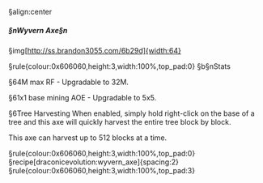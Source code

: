 §align:center
##### §nWyvern Axe§n

§img[http://ss.brandon3055.com/6b29d]{width:64}

§rule{colour:0x606060,height:3,width:100%,top_pad:0}
§b§nStats

§64M max RF - Upgradable to 32M.

§61x1 base mining AOE - Upgradable to 5x5.

§6Tree Harvesting
When enabled, simply hold right-click on the base of a tree and this axe will quickly harvest the entire tree block by block.

This axe can harvest up to 512 blocks at a time.

§rule{colour:0x606060,height:3,width:100%,top_pad:0}
§recipe[draconicevolution:wyvern_axe]{spacing:2}
§rule{colour:0x606060,height:3,width:100%,top_pad:3}